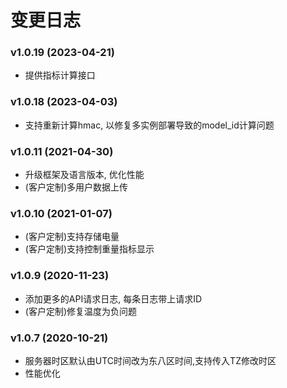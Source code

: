 # 变更日志

### v1.0.19 (2023-04-21)
+ 提供指标计算接口
### v1.0.18 (2023-04-03)
+ 支持重新计算hmac, 以修复多实例部署导致的model_id计算问题
### v1.0.11 (2021-04-30)
+ 升级框架及语言版本, 优化性能
+ (客户定制)多用户数据上传
### v1.0.10 (2021-01-07)
+ (客户定制)支持存储电量
+ (客户定制)支持控制重量指标显示

### v1.0.9 (2020-11-23)
+ 添加更多的API请求日志, 每条日志带上请求ID
+ (客户定制)修复温度为负问题

### v1.0.7 (2020-10-21)
+ 服务器时区默认由UTC时间改为东八区时间,支持传入TZ修改时区
+ 性能优化

